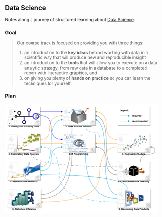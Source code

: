 ## Data Science

Notes along a journey of structured learning about [Data Science][ds].

### Goal

> Our course track is focused on providing you with three things:
>
> 1. an introduction to the **key ideas** behind working with data in a scientific way that will produce new and reproducible insight,
> 2. an introduction to the **tools** that will allow you to execute on a data analytic strategy, from raw data in a database to a completed report with interactive graphics, and
> 3. on giving you plenty of **hands on practice** so you can learn the techniques for yourself.

### Plan

![Course Dependency Graph](https://raw.githubusercontent.com/mariusbutuc/coursera--data-science/master/img/course_depency.png "Course Dependency Graph")


  [ds]: https://www.coursera.org/specialization/jhudatascience/1 'Data Science Specialization from Johns Hopkins University'

